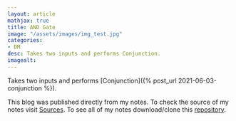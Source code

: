```yaml
---
layout: article
mathjax: true
title: AND Gate
image: "/assets/images/img_test.jpg"
categories:
- DM
desc: Takes two inputs and performs Conjunction. 
imagealt: 
---
```


Takes two inputs and performs [Conjunction]({% post_url 2021-06-03-conjunction %}).

This blog was published directly from my notes.
To check the source of my notes visit [Sources](sources.html).
To see all of my notes download/clone this [repository](https://github.com/bovem/CS).